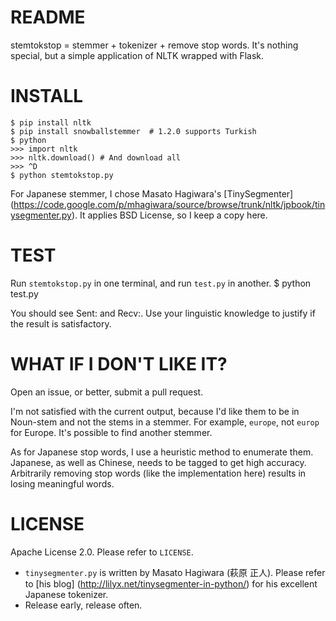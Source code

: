 README
======
stemtokstop = stemmer + tokenizer + remove stop words.  It's nothing special, but a simple application of NLTK wrapped with Flask.


INSTALL
=======
    $ pip install nltk
    $ pip install snowballstemmer  # 1.2.0 supports Turkish
    $ python
    >>> import nltk
    >>> nltk.download() # And download all
    >>> ^D
    $ python stemtokstop.py

For Japanese stemmer, I chose Masato Hagiwara's [TinySegmenter] (https://code.google.com/p/mhagiwara/source/browse/trunk/nltk/jpbook/tinysegmenter.py).  It applies BSD License, so I keep a copy here.


TEST
====
Run `stemtokstop.py` in one terminal, and run `test.py` in another.
    $ python test.py

You should see Sent: and Recv:.  Use your linguistic knowledge to justify if the result is satisfactory.


WHAT IF I DON'T LIKE IT?
========================
Open an issue, or better, submit a pull request.

I'm not satisfied with the current output, because I'd like them to be in Noun-stem and not the stems in a stemmer.  For example, `europe`, not `europ` for Europe.  It's possible to find another stemmer.

As for Japanese stop words, I use a heuristic method to enumerate them.  Japanese, as well as Chinese, needs to be tagged to get high accuracy.  Arbitrarily removing stop words (like the implementation here) results in losing meaningful words.


LICENSE
=======
Apache License 2.0.  Please refer to `LICENSE`.
* `tinysegmenter.py` is written by Masato Hagiwara (萩原 正人).  Please refer to [his blog] (http://lilyx.net/tinysegmenter-in-python/) for his excellent Japanese tokenizer.
* Release early, release often.
